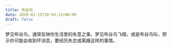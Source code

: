 ```yaml
---
title: 布谷鸟
date: 2020-02-15T20:54:12+08:00
draft: false
---
```


梦见布谷鸟，通常反映你生活里的失意之事。梦见布谷鸟飞翔，或是布谷鸟叫，预示你可能会收到坏消息，要经历失恋或离婚这样的事情。